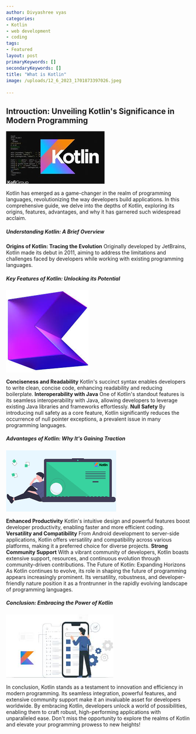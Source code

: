 ```yaml
---
author: Divyashree vyas
categories: 
- Kotlin
- web development
- coding
tags: 
- Featured
layout: post
primaryKeywords: []
secondaryKeywords: []
title: "What is Kotlin"
image: /uploads/12_6_2023_1701873397026.jpeg

---
```

  ## Introuction: Unveiling Kotlin's Significance in Modern Programming

![](/uploads/12_6_2023_1701873042315.jpeg)

Kotlin has emerged as a game-changer in the realm of programming languages, revolutionizing the way developers build applications. In this comprehensive guide, we delve into the depths of Kotlin, exploring its origins, features, advantages, and why it has garnered such widespread acclaim.
##### Understanding Kotlin: A Brief Overview
**Origins of Kotlin: Tracing the Evolution**
Originally developed by JetBrains, Kotlin made its debut in 2011, aiming to address the limitations and challenges faced by developers while working with existing programming languages.
##### Key Features of Kotlin: Unlocking its Potential

![img](/uploads/12_6_2023_1701873450820.jpeg)


**Conciseness and Readability**
Kotlin's succinct syntax enables developers to write clean, concise code, enhancing readability and reducing boilerplate.
**Interoperability with Java**
One of Kotlin's standout features is its seamless interoperability with Java, allowing developers to leverage existing Java libraries and frameworks effortlessly.
**Null Safety**
By introducing null safety as a core feature, Kotlin significantly reduces the occurrence of null pointer exceptions, a prevalent issue in many programming languages.
##### Advantages of Kotlin: Why It's Gaining Traction

![](/uploads/12_6_2023_1701873213089.png)

**Enhanced Productivity**
Kotlin's intuitive design and powerful features boost developer productivity, enabling faster and more efficient coding.
**Versatility and Compatibility**
From Android development to server-side applications, Kotlin offers versatility and compatibility across various platforms, making it a preferred choice for diverse projects.
**Strong Community Support**
With a vibrant community of developers, Kotlin boasts extensive support, resources, and continuous evolution through community-driven contributions.
The Future of Kotlin: Expanding Horizons
As Kotlin continues to evolve, its role in shaping the future of programming appears increasingly prominent. Its versatility, robustness, and developer-friendly nature position it as a frontrunner in the rapidly evolving landscape of programming languages.
##### Conclusion: Embracing the Power of Kotlin

![](/uploads/12_6_2023_1701873226832.jpeg)

In conclusion, Kotlin stands as a testament to innovation and efficiency in modern programming. Its seamless integration, powerful features, and extensive community support make it an invaluable asset for developers worldwide.
By embracing Kotlin, developers unlock a world of possibilities, enabling them to craft robust, high-performing applications with unparalleled ease.
Don't miss the opportunity to explore the realms of Kotlin and elevate your programming prowess to new heights!

